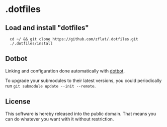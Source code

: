 .dotfiles
========

Load and install "dotfiles"
----------------------

      cd ~/ && git clone https://github.com/zflat/.dotfiles.git
      ./.dotfiles/install

Dotbot
------

Linking and configuration done automatically with [dotbot].

To upgrade your submodules to their latest versions, you could periodically run
`git submodule update --init --remote`.


License
-------

This software is hereby released into the public domain. That means you can do
whatever you want with it without restriction.

[dotbot]: https://github.com/anishathalye/dotbot